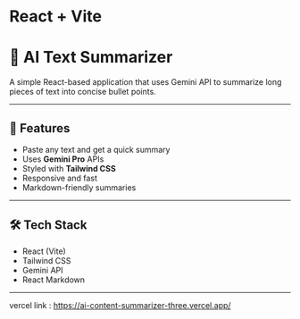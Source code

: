 # React + Vite
# 🧠 AI Text Summarizer

A simple React-based application that uses  Gemini API to summarize long pieces of text into concise bullet points.

---

## 🚀 Features

- Paste any text and get a quick summary
- Uses  **Gemini Pro** APIs
- Styled with **Tailwind CSS**
- Responsive and fast
- Markdown-friendly summaries

---

## 🛠 Tech Stack

- React (Vite)
- Tailwind CSS
- Gemini API
- React Markdown

---
vercel link : https://ai-content-summarizer-three.vercel.app/


